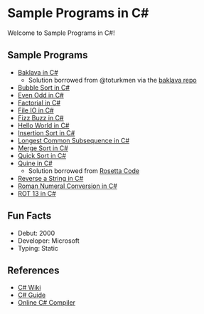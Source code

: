 # Sample Programs in C#

Welcome to Sample Programs in C#!

## Sample Programs

- [Baklava in C#][8]
  - Solution borrowed from @toturkmen via the [baklava repo][1]
- [Bubble Sort in C#][11]
- [Even Odd in C#][12]
- [Factorial in C#][13]
- [File IO in C#][14]
- [Fizz Buzz in C#][4]
- [Hello World in C#][2]
- [Insertion Sort in C#][15]
- [Longest Common Subsequence in C#][10]
- [Merge Sort in C#][16]
- [Quick Sort in C#][18]
- [Quine in C#][19]
  - Solution borrowed from [Rosetta Code][20]
- [Reverse a String in C#][3]
- [Roman Numeral Conversion in C#][9]
- [ROT 13 in C#][21]

## Fun Facts

- Debut: 2000
- Developer: Microsoft
- Typing: Static

## References

- [C# Wiki][5]
- [C# Guide][6]
- [Online C# Compiler][7]

[1]: https://github.com/toturkmen/baklava
[2]: https://therenegadecoder.com/code/hello-world-in-c-sharp/
[3]: https://github.com/jrg94/sample-programs/issues/80
[4]: https://github.com/TheRenegadeCoder/sample-programs/issues/351
[5]: https://en.wikipedia.org/wiki/C_Sharp_(programming_language)
[6]: https://docs.microsoft.com/en-us/dotnet/csharp/
[7]: https://www.jdoodle.com/compile-c-sharp-online
[8]: https://github.com/TheRenegadeCoder/sample-programs/issues/423
[9]: https://github.com/TheRenegadeCoder/sample-programs/issues/593
[10]: https://github.com/TheRenegadeCoder/sample-programs/issues/642
[11]: https://github.com/TheRenegadeCoder/sample-programs/issues/886
[12]: https://github.com/TheRenegadeCoder/sample-programs/issues/889
[13]: https://github.com/TheRenegadeCoder/sample-programs/issues/893
[14]: https://github.com/TheRenegadeCoder/sample-programs/issues/896
[15]: https://github.com/TheRenegadeCoder/sample-programs/issues/899
[16]: https://github.com/TheRenegadeCoder/sample-programs/issues/902
[18]: https://github.com/TheRenegadeCoder/sample-programs/issues/908
[19]: https://github.com/TheRenegadeCoder/sample-programs/issues/911
[20]: https://rosettacode.org/wiki/Quine#C.23
[21]: https://github.com/TheRenegadeCoder/sample-programs/issues/914
